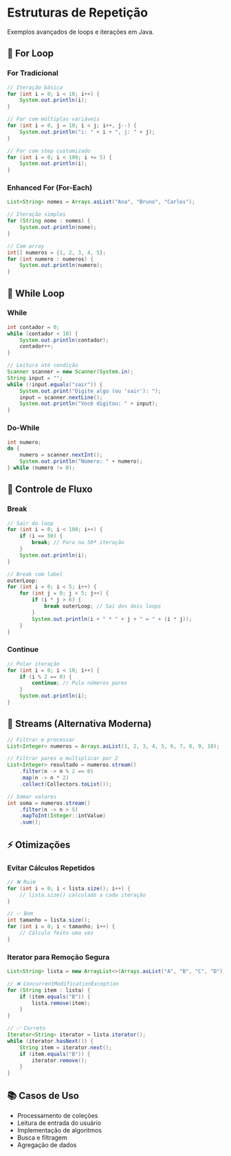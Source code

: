 # Estruturas de Repetição

Exemplos avançados de loops e iterações em Java.

## 🔁 For Loop

### For Tradicional
```java
// Iteração básica
for (int i = 0; i < 10; i++) {
    System.out.println(i);
}

// For com múltiplas variáveis
for (int i = 0, j = 10; i < j; i++, j--) {
    System.out.println("i: " + i + ", j: " + j);
}

// For com step customizado
for (int i = 0; i < 100; i += 5) {
    System.out.println(i);
}
```

### Enhanced For (For-Each)
```java
List<String> nomes = Arrays.asList("Ana", "Bruno", "Carlos");

// Iteração simples
for (String nome : nomes) {
    System.out.println(nome);
}

// Com array
int[] numeros = {1, 2, 3, 4, 5};
for (int numero : numeros) {
    System.out.println(numero);
}
```

## 🔄 While Loop

### While
```java
int contador = 0;
while (contador < 10) {
    System.out.println(contador);
    contador++;
}

// Leitura até condição
Scanner scanner = new Scanner(System.in);
String input = "";
while (!input.equals("sair")) {
    System.out.print("Digite algo (ou 'sair'): ");
    input = scanner.nextLine();
    System.out.println("Você digitou: " + input);
}
```

### Do-While
```java
int numero;
do {
    numero = scanner.nextInt();
    System.out.println("Número: " + numero);
} while (numero != 0);
```

## 🎯 Controle de Fluxo

### Break
```java
// Sair do loop
for (int i = 0; i < 100; i++) {
    if (i == 50) {
        break; // Para na 50ª iteração
    }
    System.out.println(i);
}

// Break com label
outerLoop:
for (int i = 0; i < 5; i++) {
    for (int j = 0; j < 5; j++) {
        if (i * j > 6) {
            break outerLoop; // Sai dos dois loops
        }
        System.out.println(i + " * " + j + " = " + (i * j));
    }
}
```

### Continue
```java
// Pular iteração
for (int i = 0; i < 10; i++) {
    if (i % 2 == 0) {
        continue; // Pula números pares
    }
    System.out.println(i);
}
```

## 🌊 Streams (Alternativa Moderna)

```java
// Filtrar e processar
List<Integer> numeros = Arrays.asList(1, 2, 3, 4, 5, 6, 7, 8, 9, 10);

// Filtrar pares e multiplicar por 2
List<Integer> resultado = numeros.stream()
    .filter(n -> n % 2 == 0)
    .map(n -> n * 2)
    .collect(Collectors.toList());

// Somar valores
int soma = numeros.stream()
    .filter(n -> n > 5)
    .mapToInt(Integer::intValue)
    .sum();
```

## ⚡ Otimizações

### Evitar Cálculos Repetidos
```java
// ❌ Ruim
for (int i = 0; i < lista.size(); i++) {
    // lista.size() calculado a cada iteração
}

// ✅ Bom
int tamanho = lista.size();
for (int i = 0; i < tamanho; i++) {
    // Cálculo feito uma vez
}
```

### Iterator para Remoção Segura
```java
List<String> lista = new ArrayList<>(Arrays.asList("A", "B", "C", "D"));

// ❌ ConcurrentModificationException
for (String item : lista) {
    if (item.equals("B")) {
        lista.remove(item);
    }
}

// ✅ Correto
Iterator<String> iterator = lista.iterator();
while (iterator.hasNext()) {
    String item = iterator.next();
    if (item.equals("B")) {
        iterator.remove();
    }
}
```

## 📚 Casos de Uso

- Processamento de coleções
- Leitura de entrada do usuário
- Implementação de algoritmos
- Busca e filtragem
- Agregação de dados
